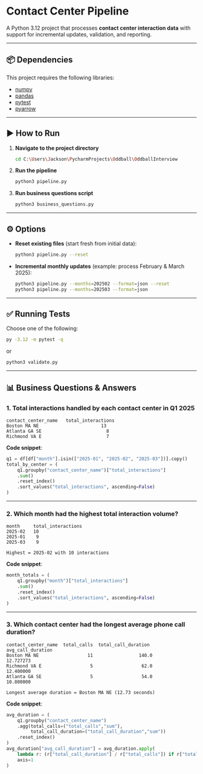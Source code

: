 # Contact Center Pipeline

A Python 3.12 project that processes **contact center interaction data** with support for incremental updates, validation, and reporting.  

---

## 📦 Dependencies

This project requires the following libraries:

- [numpy](https://numpy.org/)  
- [pandas](https://pandas.pydata.org/)  
- [pytest](https://docs.pytest.org/)  
- [pyarrow](https://arrow.apache.org/docs/python/)

---

## ▶️ How to Run

1. **Navigate to the project directory**  
   ```bash
   cd C:\Users\Jackson\PycharmProjects\Oddball\OddballInterview
   ```

2. **Run the pipeline**  
   ```bash
   python3 pipeline.py
   ```

3. **Run business questions script**  
   ```bash
   python3 business_questions.py
   ```

---

## ⚙️ Options

- **Reset existing files** (start fresh from initial data):  
  ```bash
  python3 pipeline.py --reset
  ```

- **Incremental monthly updates** (example: process February & March 2025):  
  ```bash
  python3 pipeline.py --months=202502 --format=json --reset
  python3 pipeline.py --months=202503 --format=json
  ```

---

## ✅ Running Tests

Choose one of the following:

```bash
py -3.12 -m pytest -q
```

or  

```bash
python3 validate.py
```

---

## 📊 Business Questions & Answers

### 1. Total interactions handled by each contact center in Q1 2025
```text
contact_center_name   total_interactions
Boston MA NE                       13
Atlanta GA SE                        8
Richmond VA E                        7
```

**Code snippet**:
```python
q1 = df[df["month"].isin(["2025-01", "2025-02", "2025-03"])].copy()
total_by_center = (
    q1.groupby("contact_center_name")["total_interactions"]
    .sum()
    .reset_index()
    .sort_values("total_interactions", ascending=False)
)
```

---

### 2. Which month had the highest total interaction volume?
```text
month     total_interactions
2025-02   10
2025-01    9
2025-03    9

Highest = 2025-02 with 10 interactions
```

**Code snippet**:
```python
month_totals = (
    q1.groupby("month")["total_interactions"]
    .sum()
    .reset_index()
    .sort_values("total_interactions", ascending=False)
)
```

---

### 3. Which contact center had the longest average phone call duration?
```text
contact_center_name  total_calls  total_call_duration  avg_call_duration
Boston MA NE                  11                 140.0          12.727273
Richmond VA E                  5                  62.0          12.400000
Atlanta GA SE                  5                  54.0          10.800000

Longest average duration = Boston MA NE (12.73 seconds)
```

**Code snippet**:
```python
avg_duration = (
    q1.groupby("contact_center_name")
    .agg(total_calls=("total_calls","sum"),
         total_call_duration=("total_call_duration","sum"))
    .reset_index()
)
avg_duration["avg_call_duration"] = avg_duration.apply(
    lambda r: (r["total_call_duration"] / r["total_calls"]) if r["total_calls"] > 0 else 0,
    axis=1
)
```

